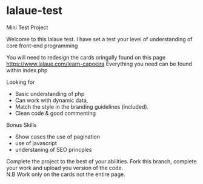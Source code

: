 # lalaue-test
Mini Test Project

Welcome to this lalaue test. I have set a test your level of understanding of core front-end programming

You will need to redesign the cards oringally found on this page https://www.lalaue.com/learn-capoeira 
Everything you need can be found within index.php

Looking for
- Basic understanding of php
- Can work with dynamic data, 
- Match the style in the branding guidelines (included). 
- Clean code & good commenting

Bonus Skills 
- Show cases the use of pagination
- use of javascript 
- understaning of SEO princples

Complete the project to the best of your abilities. Fork this branch, complete your work and upload you version of the code.  
N.B Work only on the cards not the entire page. 